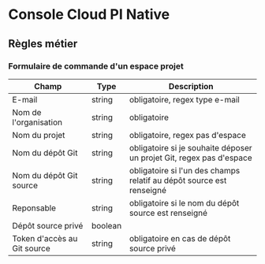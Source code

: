 # Console Cloud PI Native

## Règles métier

### Formulaire de commande d'un espace projet

|Champ|Type|Description|
|---|---|---|
| E-mail | string | obligatoire, regex type e-mail |
| Nom de l'organisation | string | obligatoire |
| Nom du projet | string | obligatoire, regex pas d'espace |
| Nom du dépôt Git | string | obligatoire si je souhaite déposer un projet Git, regex pas d'espace |
| Nom du dépôt Git source | string | obligatoire si l'un des champs relatif au dépôt source est renseigné |
| Reponsable | string | obligatoire si le nom du dépôt source est renseigné |
| Dépôt source privé | boolean | |
| Token d'accès au Git source | string | obligatoire en cas de dépôt source privé |

